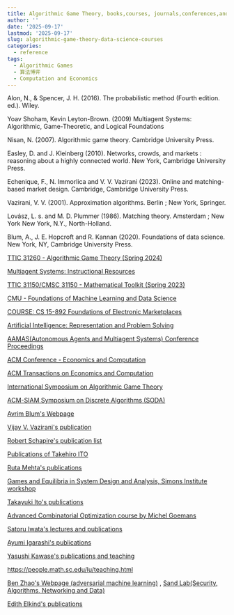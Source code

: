 ```yaml
---
title: Algorithmic Game Theory, books,courses, journals,conferences,and scholars
author: ''
date: '2025-09-17'
lastmod: '2025-09-17'
slug: algorithmic-game-theory-data-science-courses
categories:
  - reference
tags:
  - Algorithmic Games
  - 算法博弈
  - Computation and Economics
---
```


Alon, N., & Spencer, J. H. (2016). The probabilistic method (Fourth edition. ed.). Wiley.

Yoav Shoham, Kevin Leyton-Brown. (2009) Multiagent Systems: Algorithmic, Game-Theoretic, and Logical Foundations

Nisan, N. (2007). Algorithmic game theory. Cambridge University Press.

Easley, D. and J. Kleinberg (2010). Networks, crowds, and markets : reasoning about a highly connected world. New York, Cambridge University Press.

Echenique, F., N. Immorlica and V. V. Vazirani (2023). Online and matching-based market design. Cambridge, Cambridge University Press.

Vazirani, V. V. (2001). Approximation algorithms. Berlin ; New York, Springer.

Lovász, L. s. and M. D. Plummer (1986). Matching theory. Amsterdam ; New York New York, N.Y., North-Holland.

Blum, A., J. E. Hopcroft and R. Kannan (2020). Foundations of data science. New York, NY, Cambridge University Press.

[TTIC 31260 - Algorithmic Game Theory (Spring 2024)](https://home.ttic.edu/~avrim/AGT24/index.html)

[Multiagent Systems: Instructional Resources](https://www.masfoundations.org/resources.html)

[TTIC 31150/CMSC 31150 - Mathematical Toolkit (Spring 2023)](https://home.ttic.edu/~avrim/Toolkit23/)

[CMU - Foundations of Machine Learning and Data Science](https://www.cs.cmu.edu/~ninamf/courses/806/)

[COURSE: CS 15-892 Foundations of Electronic Marketplaces](https://www.cs.cmu.edu/~sandholm/cs15-892F15/cs15-892.htm)

[Artificial Intelligence: Representation and Problem Solving](https://www.cs.cmu.edu/~./15281/)

[AAMAS(Autonomous Agents and Multiagent Systems) Conference Proceedings](https://www.ifaamas.org/proceedings.html)

[ACM Conference - Economics and Computation](https://dl.acm.org/conference/ec)

[ACM Transactions on Economics and Computation](https://dl.acm.org/journal/teac)

[International Symposium on Algorithmic Game Theory](https://link.springer.com/conference/sagt)

[ACM-SIAM Symposium on Discrete Algorithms (SODA)](https://epubs.siam.org/action/showPublications?pubType=proceedings&category=10.1555/category.40105908&expand=10.1555/category.40105908)

[Avrim Blum's Webpage](https://home.ttic.edu/~avrim/)

[Vijay V. Vazirani's publication](https://ics.uci.edu/~vazirani/)

[Robert Schapire's publication list](http://rob.schapire.net/publist.html)

[Publications of Takehiro ITO](http://www.dais.is.tohoku.ac.jp/take/papers.html)

[Ruta Mehta's publications](https://rutamehta.cs.illinois.edu/index.html)

[Games and Equilibria in System Design and Analysis, Simons Institute workshop](https://simons.berkeley.edu/workshops/games-equilibria-system-design-analysis-0/schedule#simons-tabs)

[Takayuki Ito's publications](https://kdb.iimc.kyoto-u.ac.jp/profile/ja.f05499b1c3f85d32.html#display-items_research)

[Advanced Combinatorial Optimization course by Michel Goemans](https://math.mit.edu/~goemans/18455-2020SP.html)

[Satoru Iwata's lectures and publications](https://www.opt.mist.i.u-tokyo.ac.jp/~iwata/)

[Ayumi Igarashi's publications](https://sites.google.com/site/eigarashayumi/publications)

[Yasushi Kawase's publications and teaching](https://yambi.jp/#/publications)

<https://people.math.sc.edu/lu/teaching.html>

[Ben Zhao's Webpage (adversarial machine learning)](https://people.cs.uchicago.edu/~ravenben/) , [Sand Lab(Security, Algorithms, Networking and Data)](http://sandlab.cs.uchicago.edu/index.html)

[Edith Elkind's publications](https://www.mccormick.northwestern.edu/research-faculty/directory/profiles/elkind-edith.html)
